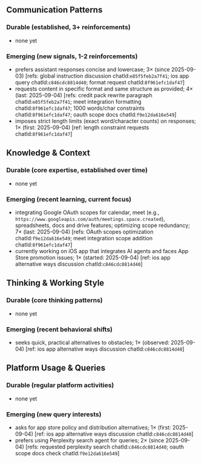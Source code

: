 ## Communication Patterns
### Durable (established, 3+ reinforcements)
- none yet

### Emerging (new signals, 1-2 reinforcements)
- prefers assistant responses concise and lowercase; 3× (since 2025-09-03) [refs: global instruction discussion chatId:`e85f5feb2a7f41`; ios app query chatId:`c846cdc8814d40`; format request chatId:`8f961efc1daf47`]
- requests content in specific format and same structure as provided; 4× (last: 2025-09-04) [refs: credit pack rewrite paragraph chatId:`e85f5feb2a7f41`; meet integration formatting chatId:`8f961efc1daf47`; 1000 words/char constraints chatId:`8f961efc1daf47`; oauth scope docs chatId:`f9e12da616e549`]
- imposes strict length limits (exact word/character counts) on responses; 1× (first: 2025-09-04) [ref: length constraint requests chatId:`8f961efc1daf47`]

## Knowledge & Context
### Durable (core expertise, established over time)
- none yet

### Emerging (recent learning, current focus)
- integrating Google OAuth scopes for calendar, meet (e.g., `https://www.googleapis.com/auth/meetings.space.created`), spreadsheets, docs and drive features; optimizing scope redundancy; 7× (last: 2025-09-04) [refs: OAuth scopes optimization chatId:`f9e12da616e549`; meet integration scope addition chatId:`8f961efc1daf47`]
- currently working on iOS app that integrates AI agents and faces App Store promotion issues; 1× (started: 2025-09-04) [ref: ios app alternative ways discussion chatId:`c846cdc8814d40`]

## Thinking & Working Style
### Durable (core thinking patterns)
- none yet

### Emerging (recent behavioral shifts)
- seeks quick, practical alternatives to obstacles; 1× (observed: 2025-09-04) [ref: ios app alternative ways discussion chatId:`c846cdc8814d40`]

## Platform Usage & Queries
### Durable (regular platform activities)
- none yet

### Emerging (new query interests)
- asks for app store policy and distribution alternatives; 1× (first: 2025-09-04) [ref: ios app alternative ways discussion chatId:`c846cdc8814d40`]
- prefers using Perplexity search agent for queries; 2× (since 2025-09-04) [refs: requested perplexity search chatId:`c846cdc8814d40`; oauth scope docs check chatId:`f9e12da616e549`]